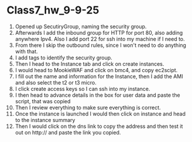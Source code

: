 # Class7_hw_9-9-25
1. Opened up SecutiryGroup, naming the security group.
2. Afterwards I add the inbound group for HTTP for port 80, also adding anywhere Ipv4. Also I add port 22 for ssh into my machine if I need to.
3. From there I skip the outbound rules, since I won't need to do anything with that.
4. I add tags to identify the security group.
5. Then I head to the Instance tab and click on create instances.
6. I would head to MookieWAF and click on bmc4, and copy ec2scipt.
7. I fill out the name and information for the Instance, then I add the AMI and also select the t2 or t3 micro.
8. I click create access keys so I can ssh into my instance.
9. I then head to advance details in the box for user data and paste the script, that was copied
10. Then I review everything to make sure everything is correct.
11. Once the instance is launched I would then click on instance and head to the instance summary
12. Then I would click on the dns link to copy the address and then test it out on http:// and paste the link you copied.
    
